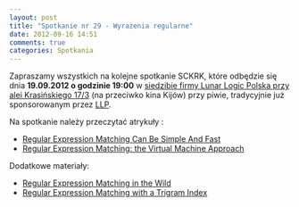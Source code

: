 ```yaml
---
layout: post
title: "Spotkanie nr 29 - Wyrażenia regularne"
date: 2012-09-16 14:51
comments: true
categories: Spotkania
---
```


Zapraszamy wszystkich na kolejne spotkanie SCKRK, które odbędzie się dnia **19.09.2012 o godzinie 19:00** w [siedzibie firmy Lunar Logic Polska przy alei Krasińskiego 17/3][llp_mapka] (na przeciwko kina Kijów) przy piwie, tradycyjnie już sponsorowanym przez [LLP][llp].

Na spotkanie należy przeczytać atrykuły :

* [Regular Expression Matching Can Be Simple And Fast][simple_and_fast]
* [Regular Expression Matching: the Virtual Machine Approach][virtual_machine]

Dodatkowe materiały:

* [Regular Expression Matching in the Wild][matching_in_the_wild]
* [Regular Expression Matching with a Trigram Index][trigram_index]

[llp]: http://lunarlogicpolska.com/
[llp_mapka]: http://g.co/maps/2x44j

[simple_and_fast]: http://swtch.com/~rsc/regexp/regexp1.html
[virtual_machine]: http://swtch.com/~rsc/regexp/regexp2.html
[matching_in_the_wild]: http://swtch.com/~rsc/regexp/regexp3.html
[trigram_index]: http://swtch.com/~rsc/regexp/regexp4.html
